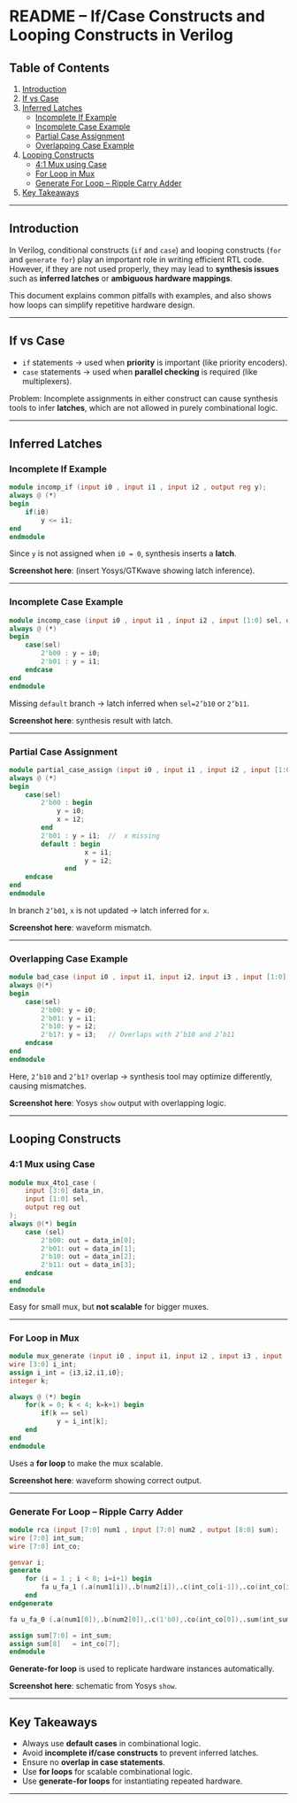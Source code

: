 

# README – If/Case Constructs and Looping Constructs in Verilog

##  Table of Contents

1. [Introduction](#introduction)
2. [If vs Case](#if-vs-case)
3. [Inferred Latches](#inferred-latches)
   * [Incomplete If Example](#incomplete-if-example)
   * [Incomplete Case Example](#incomplete-case-example)
   * [Partial Case Assignment](#partial-case-assignment)
   * [Overlapping Case Example](#overlapping-case-example)
4. [Looping Constructs](#looping-constructs)
   * [4:1 Mux using Case](#41-mux-using-case)
   * [For Loop in Mux](#for-loop-in-mux)
   * [Generate For Loop – Ripple Carry Adder](#generate-for-loop--ripple-carry-adder)
5. [Key Takeaways](#key-takeaways)

---

## Introduction

In Verilog, conditional constructs (`if` and `case`) and looping constructs (`for` and `generate for`) play an important role in writing efficient RTL code.
However, if they are not used properly, they may lead to **synthesis issues** such as **inferred latches** or **ambiguous hardware mappings**.

This document explains common pitfalls with examples, and also shows how loops can simplify repetitive hardware design.

---

## If vs Case

* `if` statements → used when **priority** is important (like priority encoders).
* `case` statements → used when **parallel checking** is required (like multiplexers).

Problem: Incomplete assignments in either construct can cause synthesis tools to infer **latches**, which are not allowed in purely combinational logic.

---

## Inferred Latches

### Incomplete If Example

```verilog
module incomp_if (input i0 , input i1 , input i2 , output reg y);
always @ (*)
begin
    if(i0)
        y <= i1;
end
endmodule
```

Since `y` is not assigned when `i0 = 0`, synthesis inserts a **latch**.

**Screenshot here**: (insert Yosys/GTKwave showing latch inference).

---

### Incomplete Case Example

```verilog
module incomp_case (input i0 , input i1 , input i2 , input [1:0] sel, output reg y);
always @ (*)
begin
    case(sel)
        2'b00 : y = i0;
        2'b01 : y = i1;
    endcase
end
endmodule
```

Missing `default` branch → latch inferred when `sel=2’b10` or `2’b11`.

**Screenshot here**: synthesis result with latch.

---

### Partial Case Assignment

```verilog
module partial_case_assign (input i0 , input i1 , input i2 , input [1:0] sel, output reg y , output reg x);
always @ (*)
begin
    case(sel)
        2'b00 : begin
            y = i0;
            x = i2;
        end
        2'b01 : y = i1;  //  x missing
        default : begin
                   x = i1;
                   y = i2;
              end
    endcase
end
endmodule
```

 In branch `2’b01`, `x` is not updated → latch inferred for `x`.

 **Screenshot here**: waveform mismatch.

---

### Overlapping Case Example

```verilog
module bad_case (input i0 , input i1, input i2, input i3 , input [1:0] sel, output reg y);
always @(*)
begin
    case(sel)
        2'b00: y = i0;
        2'b01: y = i1;
        2'b10: y = i2;
        2'b1?: y = i3;   // Overlaps with 2’b10 and 2’b11
    endcase
end
endmodule
```

 Here, `2’b10` and `2’b1?` overlap → synthesis tool may optimize differently, causing mismatches.

 **Screenshot here**: Yosys `show` output with overlapping logic.

---

## Looping Constructs

### 4:1 Mux using Case

```verilog
module mux_4to1_case (
    input [3:0] data_in,
    input [1:0] sel,
    output reg out
);
always @(*) begin
    case (sel)
        2'b00: out = data_in[0];
        2'b01: out = data_in[1];
        2'b10: out = data_in[2];
        2'b11: out = data_in[3];
    endcase
end
endmodule
```

Easy for small mux, but **not scalable** for bigger muxes.

---

### For Loop in Mux

```verilog
module mux_generate (input i0 , input i1, input i2 , input i3 , input [1:0] sel  , output reg y);
wire [3:0] i_int;
assign i_int = {i3,i2,i1,i0};
integer k;

always @ (*) begin
    for(k = 0; k < 4; k=k+1) begin
        if(k == sel)
            y = i_int[k];
    end
end
endmodule
```

Uses a **for loop** to make the mux scalable.

**Screenshot here**: waveform showing correct output.

---

### Generate For Loop – Ripple Carry Adder

```verilog
module rca (input [7:0] num1 , input [7:0] num2 , output [8:0] sum);
wire [7:0] int_sum;
wire [7:0] int_co;

genvar i;
generate
    for (i = 1 ; i < 8; i=i+1) begin
        fa u_fa_1 (.a(num1[i]),.b(num2[i]),.c(int_co[i-1]),.co(int_co[i]),.sum(int_sum[i]));
    end
endgenerate

fa u_fa_0 (.a(num1[0]),.b(num2[0]),.c(1'b0),.co(int_co[0]),.sum(int_sum[0]));

assign sum[7:0] = int_sum;
assign sum[8]   = int_co[7];
endmodule
```

**Generate-for loop** is used to replicate hardware instances automatically.

**Screenshot here**: schematic from Yosys `show`.

---

## Key Takeaways

* Always use **default cases** in combinational logic.
* Avoid **incomplete if/case constructs** to prevent inferred latches.
* Ensure no **overlap in case statements**.
* Use **for loops** for scalable combinational logic.
* Use **generate-for loops** for instantiating repeated hardware.

---



